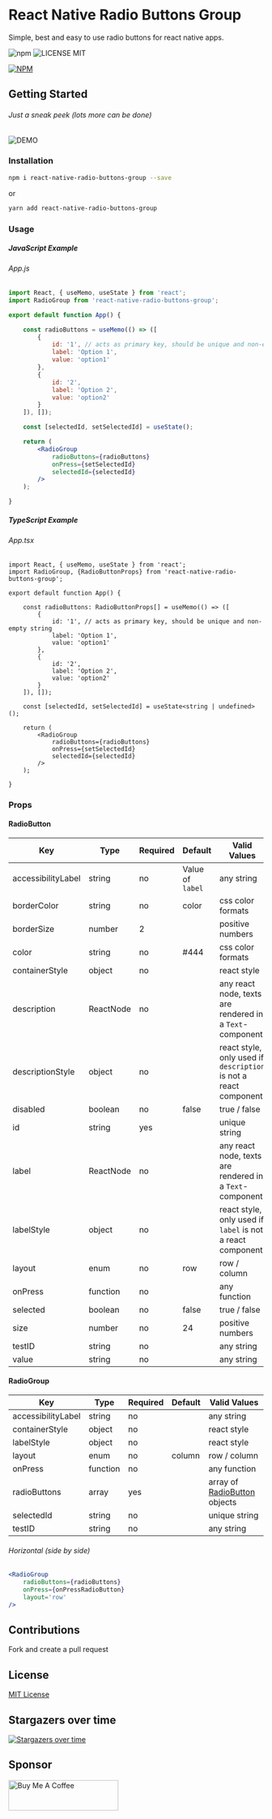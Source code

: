 # React Native Radio Buttons Group

Simple, best and easy to use radio buttons for react native apps.

![npm](https://img.shields.io/npm/v/react-native-radio-buttons-group) ![LICENSE MIT](https://img.shields.io/badge/license-MIT-brightgreen.svg)

[![NPM](https://nodei.co/npm/react-native-radio-buttons-group.png?downloads=true&downloadRank=true&stars=true)](https://nodei.co/npm/react-native-radio-buttons-group/)

## Getting Started

###### Just a sneak peek (lots more can be done)

![DEMO](./docs/images/react-native-radio-buttons-group.gif)

### Installation

```bash
npm i react-native-radio-buttons-group --save
```
or
```bash
yarn add react-native-radio-buttons-group
```

### Usage

##### JavaScript Example

###### App.js
```jsx
import React, { useMemo, useState } from 'react';
import RadioGroup from 'react-native-radio-buttons-group';

export default function App() {

    const radioButtons = useMemo(() => ([
        {
            id: '1', // acts as primary key, should be unique and non-empty string
            label: 'Option 1',
            value: 'option1'
        },
        {
            id: '2',
            label: 'Option 2',
            value: 'option2'
        }
    ]), []);

    const [selectedId, setSelectedId] = useState();

    return (
        <RadioGroup 
            radioButtons={radioButtons} 
            onPress={setSelectedId}
            selectedId={selectedId}
        />
    );

}

```

##### TypeScript Example

###### App.tsx
```tsx
import React, { useMemo, useState } from 'react';
import RadioGroup, {RadioButtonProps} from 'react-native-radio-buttons-group';

export default function App() {

    const radioButtons: RadioButtonProps[] = useMemo(() => ([
        {
            id: '1', // acts as primary key, should be unique and non-empty string
            label: 'Option 1',
            value: 'option1'
        },
        {
            id: '2',
            label: 'Option 2',
            value: 'option2'
        }
    ]), []);

    const [selectedId, setSelectedId] = useState<string | undefined>();

    return (
        <RadioGroup 
            radioButtons={radioButtons} 
            onPress={setSelectedId}
            selectedId={selectedId}
        />
    );

}

```

### Props

#### RadioButton
Key | Type | Required | Default | Valid Values
--- | --- | --- | --- | --- 
accessibilityLabel | string | no | Value of `label` | any string
borderColor | string | no | color | css color formats
borderSize | number | 2 | | positive numbers
color | string | no | #444 | css color formats
containerStyle | object | no | | react style
description | ReactNode | no |  | any react node, texts are rendered in a `Text`-component
descriptionStyle | object | no |  | react style, only used if `description` is not a react component
disabled | boolean | no | false | true / false
id | string | yes |  | unique string
label | ReactNode | no |  | any react node, texts are rendered in a `Text`-component
labelStyle | object | no |  | react style, only used if `label` is not a react component
layout | enum | no | row | row / column
onPress | function | no |  | any function 
selected | boolean | no | false | true / false
size | number | no | 24 | positive numbers
testID | string | no | | any string
value | string | no |  | any string

#### RadioGroup
Key | Type | Required | Default | Valid Values
--- | --- | --- | --- | ---
accessibilityLabel | string | no | | any string
containerStyle | object | no | | react style
labelStyle | object | no | | react style
layout | enum | no | column | row / column
onPress | function | no | | any function
radioButtons | array | yes | | array of [RadioButton](#radiobutton) objects
selectedId | string | no | | unique string
testID | string | no | | any string

###### Horizontal (side by side)
```jsx
<RadioGroup 
    radioButtons={radioButtons} 
    onPress={onPressRadioButton} 
    layout='row'
/>
```

## Contributions

Fork and create a pull request

## License

[MIT License](https://github.com/ThakurBallary/react-native-radio-buttons-group/blob/master/LICENSE)


## Stargazers over time 

[![Stargazers over time](https://starchart.cc/ThakurBallary/react-native-radio-buttons-group.svg)](https://starchart.cc/ThakurBallary/react-native-radio-buttons-group)

## Sponsor
<a href="https://www.buymeacoffee.com/thakurballary" target="_blank"><img src="https://cdn.buymeacoffee.com/buttons/v2/default-yellow.png" alt="Buy Me A Coffee" style="height: 60px !important;width: 217px !important;" ></a>
